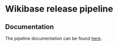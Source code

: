 # Wikibase release pipeline

## Documentation

The pipeline documentation can be found [here](docs/index.md).